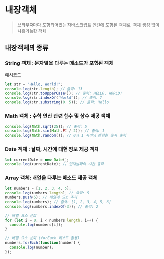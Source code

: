 # 내장객체

> 브라우저마다 포함되어있는 자바스크립트 엔진에 포함된 객체로, 객체 생성 없이 사용가능한 객체

## 내장객체의 종류

### String 객체 : 문자열을 다루는 메소드가 포함된 객체

예시코드
~~~js
let str = "Hello, World!";
console.log(str.length); // 출력: 13
console.log(str.toUpperCase()); // 출력: HELLO, WORLD!
console.log(str.indexOf("World")); // 출력: 7
console.log(str.substring(0, 5)); // 출력: Hello
~~~

### Math 객체 : 수학 연산 관련 함수 및 상수 제공 객체 
~~~js
console.log(Math.sqrt(25)); // 출력: 5
console.log(Math.sin(Math.PI / 2)); // 출력: 1
console.log(Math.random()); // 0과 1 사이의 랜덤한 숫자 출력
~~~

### Date 객체 : 날짜, 시간에 대한 정보 제공 객체
~~~js
let currentDate = new Date();
console.log(currentDate); // 현재날짜와 시간 출력
~~~

### Array 객체: 배열을 다루는 메소드 제공 객체
~~~js
let numbers = [1, 2, 3, 4, 5];
console.log(numbers.length); // 출력: 5
numbers.push(6); // 배열에 요소 추가
console.log(numbers); // 출력: [1, 2, 3, 4, 5, 6]
console.log(numbers.indexOf(3)); // 출력: 2

// 배열 요소 순회
for (let i = 0; i < numbers.length; i++) {
  console.log(numbers[i]);
}

// 배열 요소 순회 (forEach 메소드 활용)
numbers.forEach(function(number) {
  console.log(number);
});
~~~

